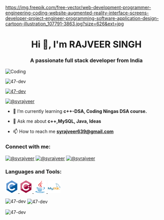 https://img.freepik.com/free-vector/web-development-programmer-engineering-coding-website-augmented-reality-interface-screens-developer-project-engineer-programming-software-application-design-cartoon-illustration_107791-3863.jpg?size=626&ext=jpg
<h1 align="center">Hi 👋, I'm RAJVEER SINGH</h1>
<h3 align="center">A passionate full stack developer from India</h3>
 <img alig = "right" alt="Coding" width="400" src="https://img.freepik.com/free-vector/web-development-programmer-engineering-coding-website-augmented-reality-interface-screens-developer-project-engineer-programming-software-application-design-cartoon-illustration_107791-3863.jpg?size=626&ext=jpg" >
<p align="left"> <img src="https://komarev.com/ghpvc/?username=47-dev&label=Profile%20views&color=0e75b6&style=flat" alt="47-dev" /> </p>

<p align="left"> <a href="https://github.com/ryo-ma/github-profile-trophy"><img src="https://github-profile-trophy.vercel.app/?username=47-dev" alt="47-dev" /></a> </p>

<p align="left"> <a href="https://twitter.com/@syrajveer" target="blank"><img src="https://img.shields.io/twitter/follow/@syrajveer?logo=twitter&style=for-the-badge" alt="@syrajveer" /></a> </p>

- 🌱 I’m currently learning **c++-DSA, Coding Ningas DSA course.**

- 💬 Ask me about **c++,MySQL, Java, Ideas**

- 📫 How to reach me **syrajveer639@gmail.com**

<h3 align="left">Connect with me:</h3>
<p align="left">
<a href="https://twitter.com/@syrajveer" target="blank"><img align="center" src="https://raw.githubusercontent.com/rahuldkjain/github-profile-readme-generator/master/src/images/icons/Social/twitter.svg" alt="@syrajveer" height="30" width="40" /></a>
<a href="https://linkedin.com/in/@syrajveer" target="blank"><img align="center" src="https://raw.githubusercontent.com/rahuldkjain/github-profile-readme-generator/master/src/images/icons/Social/linked-in-alt.svg" alt="@syrajveer" height="30" width="40" /></a>
<a href="https://instagram.com/@syrajveer" target="blank"><img align="center" src="https://raw.githubusercontent.com/rahuldkjain/github-profile-readme-generator/master/src/images/icons/Social/instagram.svg" alt="@syrajveer" height="30" width="40" /></a>
</p>

<h3 align="left">Languages and Tools:</h3>
<p align="left"> <a href="https://www.cprogramming.com/" target="_blank" rel="noreferrer"> <img src="https://raw.githubusercontent.com/devicons/devicon/master/icons/c/c-original.svg" alt="c" width="40" height="40"/> </a> <a href="https://www.w3schools.com/cpp/" target="_blank" rel="noreferrer"> <img src="https://raw.githubusercontent.com/devicons/devicon/master/icons/cplusplus/cplusplus-original.svg" alt="cplusplus" width="40" height="40"/> </a> <a href="https://www.java.com" target="_blank" rel="noreferrer"> <img src="https://raw.githubusercontent.com/devicons/devicon/master/icons/java/java-original.svg" alt="java" width="40" height="40"/> </a> <a href="https://www.mysql.com/" target="_blank" rel="noreferrer"> <img src="https://raw.githubusercontent.com/devicons/devicon/master/icons/mysql/mysql-original-wordmark.svg" alt="mysql" width="40" height="40"/> </a> </p>

<p><img align="left" src="https://github-readme-stats.vercel.app/api/top-langs?username=47-dev&show_icons=true&locale=en&layout=compact" alt="47-dev" /></p>

<p>&nbsp;<img align="center" src="https://github-readme-stats.vercel.app/api?username=47-dev&show_icons=true&locale=en" alt="47-dev" /></p>

<p><img align="center" src="https://github-readme-streak-stats.herokuapp.com/?user=47-dev&" alt="47-dev" /></p>

